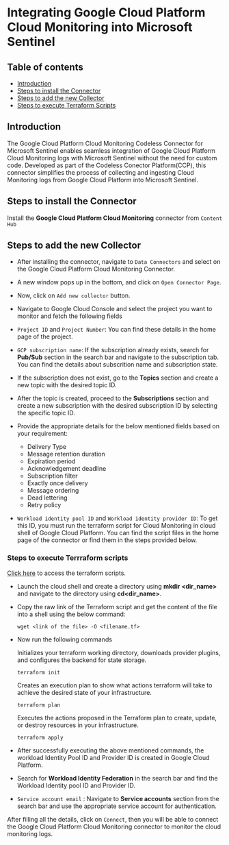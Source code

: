 # Integrating Google Cloud Platform Cloud Monitoring into Microsoft Sentinel
## Table of contents
- [Introduction](#intro)
- [Steps to install the Connector](#step1)
- [Steps to add the new Collector](#step2)
- [Steps to execute Terraform Scripts](#terraform)


<a name="intro">

## Introduction
The Google Cloud Platform Cloud Monitoring Codeless Connector for Microsoft Sentinel enables seamless integration of Google Cloud Platform Cloud Monitoring logs with Microsoft Sentinel without the need for custom code. Developed as part of the Codeless Conector Platform(CCP), this connector simplifies the process of collecting and ingesting Cloud Monitoring logs from Google Cloud Platform into Microsoft Sentinel.

<a name="step1">
   
## Steps to install the Connector
Install the **Google Cloud Platform Cloud Monitoring** connector from `Content Hub`

<a name="step2">

## Steps to add the new Collector

- After installing the connector, navigate to `Data Connectors` and select on the Google Cloud Platform Cloud Monitoring Connector.
  
- A new window pops up in the bottom, and click on `Open Connector Page`.
  
- Now, click on `Add new collector` button.
  
- Navigate to Google Cloud Console and select the project you want to monitor and fetch the following fields
  
- `Project ID` and `Project Number`: You can find these details in the home page of the project.
  
- `GCP subscription name`: If the subscription already exists, search for **Pub/Sub** section in the search bar and navigate to the subscription tab. You can find the details about subscrition name and subscription state.
  
- If the subscription does not exist, go to the **Topics** section and create a new topic with the desired topic ID.
  
- After the topic is created, proceed to the **Subscriptions** section and create a new subscription with the desired subscription ID by selecting the specific topic ID.
  
- Provide the appropriate details for the below mentioned fields based on your requirement:
  - Delivery Type
  - Message retention duration
  - Expiration period
  - Acknowledgement deadline
  - Subscription filter
  - Exactly once delivery
  - Message ordering
  - Dead lettering
  - Retry policy
    
- `Workload identity pool ID` and `Workload identity provider ID`: To get this ID, you must run the terraform script for Cloud Monitoring in cloud shell of Google Cloud Platform. You can find the script files in the home page of the connector or find them in the steps provided below.

<a name="terraform">

### Steps to execute Terrraform scripts
[Click here](https://github.com/v-gudivya/MSCCP/tree/main/Test) to access the terraform scripts.

- Launch the cloud shell and create a directory using **mkdir <dir_name>** and navigate to the directory using **cd<dir_name>**.
  
- Copy the raw link of the Terraform script and get the content of the file into a shell using the below command:
   ```
   wget <link of the file> -O <filename.tf>
   ```
- Now run the following commands

   Initializes your terraform working directory, downloads provider plugins, and configures the backend for state storage.
   ```
   terraform init
   ```
   Creates an execution plan to show what actions terraform will take to achieve the desired state of your infrastructure.
   ```
   terraform plan
   ```
   Executes the actions proposed in the Terraform plan to create, update, or destroy resources in your infrastructure.
   ```
   terraform apply
   ```
- After successfully executing the above mentioned commands, the workload Identity Pool ID and Provider ID is created in Google Cloud Platform.
  
- Search for **Workload Identity Federation** in the search bar and find the Workload Identity pool ID and Provider ID.
  
- `Service account email` : Navigate to **Service accounts** section from the search bar and use the appropriate service account for authentication.

After filling all the details, click on `Connect`, then you will be able to connect the Google Cloud Platform Cloud Monitoring connector to monitor the cloud monitoring logs.
